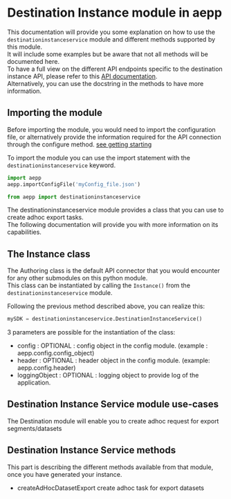 # Destination Instance module in aepp

This documentation will provide you some explanation on how to use the `destinationinstanceservice` module and different methods supported by this module.\
It will include some examples but be aware that not all methods will be documented here.\
To have a full view on the different API endpoints specific to the destination instance API, please refer to this [API documentation](https://experienceleague.adobe.com/docs/experience-platform/destinations/api/ad-hoc-activation-api.html?lang=en).\
Alternatively, you can use the docstring in the methods to have more information.

## Importing the module

Before importing the module, you would need to import the configuration file, or alternatively provide the information required for the API connection through the configure method. [see getting starting](./getting-started.md)

To import the module you can use the import statement with the `destinationinstanceservice` keyword.

```python
import aepp
aepp.importConfigFile('myConfig_file.json')

from aepp import destinationinstanceservice
```

The destinationinstanceservice module provides a class that you can use to create adhoc export tasks.\
The following documentation will provide you with more information on its capabilities.

## The Instance class

The Authoring class is the default API connector that you would encounter for any other submodules on this python module.\
This class can be instantiated by calling the `Instance()` from the `destinationinstanceservice` module.

Following the previous method described above, you can realize this:

```python
mySDK = destinationinstanceservice.DestinationInstanceService()
```

3 parameters are possible for the instantiation of the class:

* config : OPTIONAL : config object in the config module. (example : aepp.config.config_object)
* header : OPTIONAL : header object  in the config module. (example: aepp.config.header)
* loggingObject : OPTIONAL : logging object to provide log of the application.

## Destination Instance Service module use-cases
The Destination module will enable you to create adhoc request for export segments/datasets

## Destination Instance Service methods
This part is describing the different methods available from that module, once you have generated your instance.

* createAdHocDatasetExport
create adhoc task for export datasets